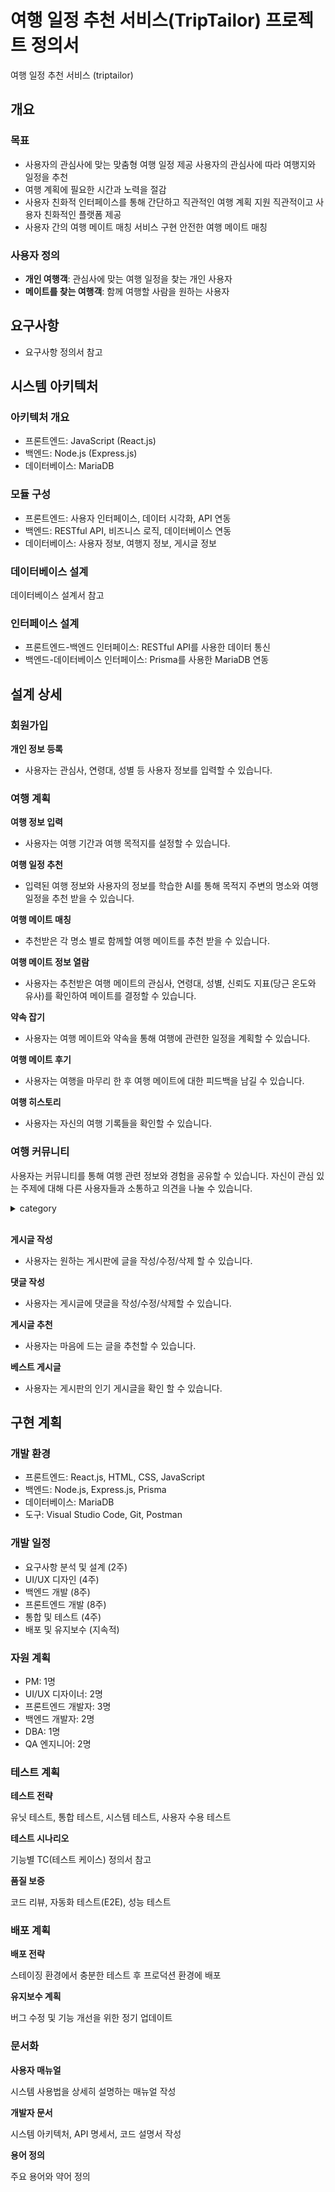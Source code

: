 # 여행 일정 추천 서비스(TripTailor) 프로젝트 정의서

여행 일정 추천 서비스 (triptailor)

## 개요

### 목표

- 사용자의 관심사에 맞는 맞춤형 여행 일정 제공
  사용자의 관심사에 따라 여행지와 일정을 추천
- 여행 계획에 필요한 시간과 노력을 절감
- 사용자 친화적 인터페이스를 통해 간단하고 직관적인 여행 계획 지원
  직관적이고 사용자 친화적인 플랫폼 제공
- 사용자 간의 여행 메이트 매칭 서비스 구현
  안전한 여행 메이트 매칭

### 사용자 정의

- **개인 여행객**: 관심사에 맞는 여행 일정을 찾는 개인 사용자
- **메이트를 찾는 여행객**: 함께 여행할 사람을 원하는 사용자

## 요구사항

- 요구사항 정의서 참고

## **시스템 아키텍처**

### **아키텍처 개요**

- 프론트엔드: JavaScript (React.js)
- 백엔드: Node.js (Express.js)
- 데이터베이스: MariaDB

### **모듈 구성**

- 프론트엔드: 사용자 인터페이스, 데이터 시각화, API 연동
- 백엔드: RESTful API, 비즈니스 로직, 데이터베이스 연동
- 데이터베이스: 사용자 정보, 여행지 정보, 게시글 정보

### **데이터베이스 설계**

데이터베이스 설계서 참고

### **인터페이스 설계**

- 프론트엔드-백엔드 인터페이스: RESTful API를 사용한 데이터 통신
- 백엔드-데이터베이스 인터페이스: Prisma를 사용한 MariaDB 연동

## 설계 상세

### 회원가입

**개인 정보 등록**

- 사용자는 관심사, 연령대, 성별 등 사용자 정보를 입력할 수 있습니다.

### 여행 계획

**여행 정보 입력**

- 사용자는 여행 기간과 여행 목적지를 설정할 수 있습니다.

**여행 일정 추천**

- 입력된 여행 정보와 사용자의 정보를 학습한 AI를 통해 목적지 주변의 명소와 여행 일정을 추천 받을 수 있습니다.

**여행 메이트 매칭**

- 추천받은 각 명소 별로 함께할 여행 메이트를 추천 받을 수 있습니다.

**여행 메이트 정보 열람**

- 사용자는 추천받은 여행 메이트의 관심사, 연령대, 성별, 신뢰도 지표(당근 온도와 유사)를 확인하여 메이트를 결정할 수 있습니다.

**약속 잡기**

- 사용자는 여행 메이트와 약속을 통해 여행에 관련한 일정을 계획할 수 있습니다.

**여행 메이트 후기**

- 사용자는 여행을 마무리 한 후 여행 메이트에 대한 피드백을 남길 수 있습니다.

**여행 히스토리**

- 사용자는 자신의 여행 기록들을 확인할 수 있습니다.

### 여행 커뮤니티

사용자는 커뮤니티를 통해 여행 관련 정보와 경험을 공유할 수 있습니다. 자신이 관심 있는 주제에 대해 다른 사용자들과
소통하고 의견을 나눌 수 있습니다.

<details>
  <summary>category</summary>
  <div markdown="1">
    <ul>
      <li>자유게시판</li>
      <li>여행 메이트 모집 게시판</li>
      <li>여행 일정 및 후기 공유 게시판</li>
        - 사용자는 자신이 다녀온 여행지와 일정을 바탕으로 여행 코스를 작성하고, 다른 사용자들이 참고할 수 있도록 제공한다.<br/>
        - 사용자는 작성한 여행 코스를 커뮤니티에 공유하여, 다른 사용자들과 유용한 정보를 나누고 여행 계획에 도움을 줄 수 있다.<br/>
        - 사용자는 다른 사용자가 작성한 여행 코스를 참고 혹은 자신의 여행 일정에 반영하여, 여행 계획을 더욱 풍성하게 만들 수 있다.<br/>
      <li>맛집 추천 및 공유 게시판</li>
        - 사용자는 자신이 다녀온 여행지의 맛집을 추천하고 맛집 정보를 공유할 수 있다.<br/>
    </ul>
  </div>
</details><br/>

**게시글 작성**

- 사용자는 원하는 게시판에 글을 작성/수정/삭제 할 수 있습니다.

**댓글 작성**

- 사용자는 게시글에 댓글을 작성/수정/삭제할 수 있습니다.

**게시글 추천**

- 사용자는 마음에 드는 글을 추천할 수 있습니다.

**베스트 게시글**

- 사용자는 게시판의 인기 게시글을 확인 할 수 있습니다.


## **구현 계획**

### **개발 환경**

- 프론트엔드: React.js, HTML, CSS, JavaScript
- 백엔드: Node.js, Express.js, Prisma
- 데이터베이스: MariaDB
- 도구: Visual Studio Code, Git, Postman

### **개발 일정**

- 요구사항 분석 및 설계 (2주)
- UI/UX 디자인 (4주)
- 백엔드 개발 (8주)
- 프론트엔드 개발 (8주)
- 통합 및 테스트 (4주)
- 배포 및 유지보수 (지속적)

### **자원 계획**

- PM: 1명
- UI/UX 디자이너: 2명
- 프론트엔드 개발자: 3명
- 백엔드 개발자: 2명
- DBA: 1명
- QA 엔지니어: 2명

### **테스트 계획**

**테스트 전략**

유닛 테스트, 통합 테스트, 시스템 테스트, 사용자 수용 테스트

**테스트 시나리오**

기능별 TC(테스트 케이스) 정의서 참고

**품질 보증**

코드 리뷰, 자동화 테스트(E2E), 성능 테스트

### **배포 계획**

**배포 전략**

스테이징 환경에서 충분한 테스트 후 프로덕션 환경에 배포

**유지보수 계획**

버그 수정 및 기능 개선을 위한 정기 업데이트

### **문서화**

**사용자 매뉴얼**

시스템 사용법을 상세히 설명하는 매뉴얼 작성

**개발자 문서**

시스템 아키텍처, API 명세서, 코드 설명서 작성

**용어 정의**

주요 용어와 약어 정의
